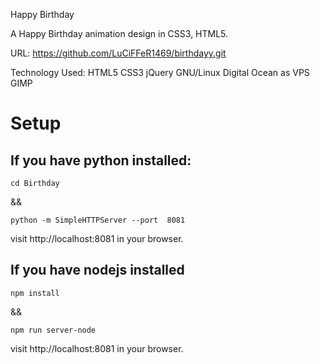Happy Birthday

A Happy Birthday animation design in CSS3, HTML5.

URL: https://github.com/LuCiFFeR1469/birthdayy.git

Technology Used: HTML5 CSS3 jQuery  GNU/Linux Digital Ocean as VPS GIMP

# Setup

## If you have python installed:
```
cd Birthday
```

&& 

```
python -m SimpleHTTPServer --port  8081
```

visit http://localhost:8081 in your browser.

## If you have nodejs installed
```
npm install
```
&&

```
npm run server-node
```
visit http://localhost:8081 in your browser.

